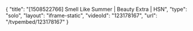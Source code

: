 {
    "title": "[1508522766] Smell Like Summer | Beauty Extra | HSN",
    "type": "solo",
    "layout": "iframe-static",
    "videoId": "123178167",
    "url": "\/tvpembed\/123178167"
}